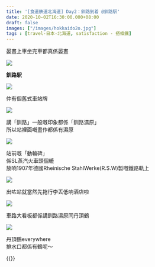 ```yaml
---
title: '[食道鉄道北海道] Day2：釧路到着 @釧路駅'
date: 2020-10-02T16:30:00.000+08:00
draft: false
images: ["/images/hokkaido2o.jpg"]
tags : [travel-日本-北海道, satisfaction - 搭條鐵]
---
```


晏晝上車坐完車都真係晏晝

![](/images/hokkaido2o1.jpg)

**釧路駅**

![](/images/hokkaido2o2.jpg)

仲有個舊式車站牌

![](/images/hokkaido2o3.jpg)

講「釧路」一般嘅印象都係「釧路濕原」  
所以站裡面嘅畫作都係有濕原  

![](/images/hokkaido2o.jpg)

站前嘅「動輪碑」  
係SL蒸汽火車頭個轆  
放响1907年德國Rheinische StahlWerke(R.S.W)製嘅鐵路軌上

![](/images/hokkaido2o4.jpg)

出咗站就當然先拖行李丟低响酒店啦  

![](/images/hokkaido2o5.jpg)

車路大看板都係講釧路濕原同丹頂鶴

![](/images/hokkaido2o6.jpg)

丹頂鶴everywhere  
排水口都係有鶴呢～  
  
  
  
{{<hokkaido>}}
